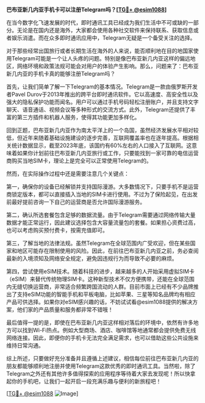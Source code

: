 **巴布亚新几内亚手机卡可以注册Telegram吗？[[TG💪+ @esim1088](https://t.me/s/esim1088)]**

在当今数字化飞速发展的时代，即时通讯工具已经成为我们生活中不可或缺的一部分。无论是在国内还是海外，大家都会使用各种社交软件来保持联系、获取信息或者娱乐消遣。而在众多即时通讯应用中，Telegram无疑是一个备受关注的选择。

对于那些经常出国旅行或者长期生活在海外的人来说，能否顺利地在目的地国家使用Telegram可能是一个让人头疼的问题。特别是像巴布亚新几内亚这样的偏远地区，网络环境和政策法规可能会对用户的体验产生影响。那么，问题来了：巴布亚新几内亚的手机卡真的能够注册Telegram吗？

首先，让我们简单了解一下Telegram的基本情况。Telegram是一款由俄罗斯开发者Pavel Durov于2013年推出的跨平台即时通讯软件。它以高速度、高安全性以及强大的隐私保护功能而闻名。用户可以通过手机号码轻松注册账户，并且支持文字聊天、语音通话、视频会议等多种形式的交流方式。此外，Telegram还提供了丰富的第三方插件和机器人服务，使得其功能更加多样化。

回到正题，巴布亚新几内亚作为南太平洋上的一个岛国，虽然经济发展水平相对较低，但近年来随着基础设施建设的逐步完善，互联网覆盖率也在逐年提高。根据相关统计数据显示，截至2023年底，该国约有60%左右的人口接入了互联网。这意味着如果你计划前往巴布亚新几内亚旅行或工作，只要能找到一家可靠的电信运营商购买当地SIM卡，理论上是完全可以正常使用Telegram的。

然而，在实际操作过程中还是需要注意几个关键点：

第一，确保你的设备已经解锁并支持国际漫游。大多数情况下，只要手机不是运营商锁定版本，都可以直接插入当地的SIM卡进行使用。不过为了保险起见，在出发前最好提前咨询一下自己的运营商是否允许国际漫游服务。

第二，确认所选套餐包含足够的数据流量。由于Telegram需要通过网络传输大量数据才能正常运行，因此建议选择包含大容量流量包的套餐。如果担心资费过高，也可以考虑购买预付费卡，按需充值即可。

第三，了解当地的法律法规。虽然Telegram在全球范围内广受欢迎，但在某些国家和地区可能存在限制使用的风险。因此，在前往巴布亚新几内亚之前，务必查阅最新的入境须知及网络安全规定，避免因违规行为而导致不必要的麻烦。

第四，尝试使用eSIM技术。随着科技的进步，越来越多的人开始采用虚拟SIM卡（eSIM）来替代传统物理SIM卡。这种新型技术不仅方便携带，还能在全球范围内无缝切换运营商，非常适合频繁跨国流动的人群。目前市面上已经有不少品牌推出了支持eSIM功能的智能手机和平板电脑，比如苹果、三星等知名品牌均有相应产品可供选择。如果你对eSIM感兴趣的话，不妨试试看@esim1088提供的解决方案，他们家的产品质量和服务都非常不错哦！

最后值得一提的是，即使在巴布亚新几内亚这样相对落后的环境中，依然有许多地方可以找到Wi-Fi热点。例如大型商场、酒店、咖啡馆等地通常都会提供免费无线网络连接。因此，即便你的手机卡无法完全满足需求，也可以借助这些公共设施来维持日常沟通。

综上所述，只要做好充分准备并且遵循上述建议，相信每位前往巴布亚新几内亚的朋友都能够顺利地注册并使用Telegram这款优秀的即时通讯工具。当然啦，除了Telegram之外还有其他许多值得探索的应用程序等待着大家去发现呢！所以快拿起你的手机吧，让我们一起开启一段充满乐趣与便利的新旅程吧！

[[TG💪+ @esim1088](https://t.me/s/esim1088) ![Image](https://i.postimg.cc/4NQfJmqS/Snipaste-2025-05-13-00-14-12.png)]